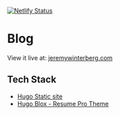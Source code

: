 [![Netlify Status](https://api.netlify.com/api/v1/badges/d64f2e34-c3e5-4fd0-96ed-85f4cf63b9c3/deploy-status)](https://app.netlify.com/sites/hopeful-engelbart-93b847/deploys)

# Blog

View it live at: [jeremywinterberg.com](https://jeremywinterberg.com)

## Tech Stack

- [Hugo Static site](https://gohugo.io)
- [Hugo Blox - Resume Pro Theme](https://hugoblox.com/templates/details/resume-pro/)
